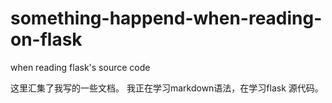 # something-happend-when-reading-on-flask
when reading flask's source code

这里汇集了我写的一些文档。
我正在学习markdown语法，在学习flask 源代码。
